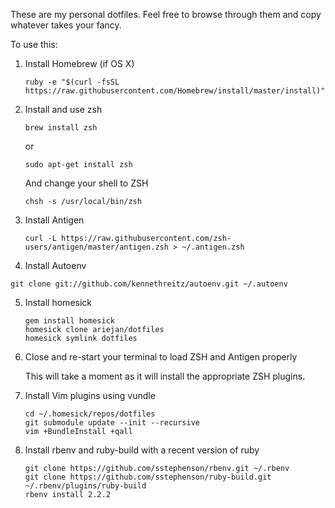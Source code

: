 These are my personal dotfiles. Feel free to browse through them and copy whatever takes your fancy.

To use this:

 1. Install Homebrew (if OS X)
 
    ```
    ruby -e "$(curl -fsSL https://raw.githubusercontent.com/Homebrew/install/master/install)"
    ```
 
 2. Install and use zsh
 
    ```
    brew install zsh
    ```
    
    or
    
    ```
    sudo apt-get install zsh
    ```
    
    And change your shell to ZSH
    
    ```
    chsh -s /usr/local/bin/zsh
    ```
 
 3. Install Antigen

    ```
    curl -L https://raw.githubusercontent.com/zsh-users/antigen/master/antigen.zsh > ~/.antigen.zsh
    ```
    
 4. Install Autoenv
 
   ```
   git clone git://github.com/kennethreitz/autoenv.git ~/.autoenv
   ```
   
 5. Install homesick

    ```
    gem install homesick
    homesick clone ariejan/dotfiles
    homesick symlink dotfiles    
    ```

 6. Close and re-start your terminal to load ZSH and Antigen properly
 
    This will take a moment as it will install the appropriate ZSH plugins.

 7. Install Vim plugins using vundle
 
    ```
    cd ~/.homesick/repos/dotfiles
    git submodule update --init --recursive
    vim +BundleInstall +qall
    ```
    
 7. Install rbenv and ruby-build with a recent version of ruby

    ```
    git clone https://github.com/sstephenson/rbenv.git ~/.rbenv
    git clone https://github.com/sstephenson/ruby-build.git ~/.rbenv/plugins/ruby-build
    rbenv install 2.2.2
    ```
